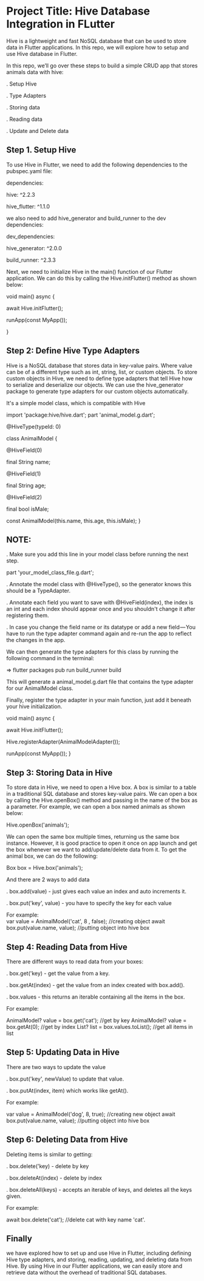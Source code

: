 
# Project Title: Hive Database Integration in FLutter

Hive is a lightweight and fast NoSQL database that can be used to store data in Flutter applications. In this repo, we will explore how to setup and use Hive database in Flutter.

In this repo, we’ll go over these steps to build a simple CRUD app that stores animals data with hive:

. Setup Hive

. Type Adapters

. Storing data

. Reading data

. Update and Delete data

## Step 1. Setup Hive

To use Hive in Flutter, we need to add the following dependencies to the pubspec.yaml file:

dependencies:

  hive: ^2.2.3

  hive_flutter: ^1.1.0

we also need to add hive_generator and build_runner to the dev dependencies:

dev_dependencies:

  hive_generator: ^2.0.0

  build_runner: ^2.3.3

Next, we need to initialize Hive in the main() function of our Flutter application. We can do this by calling the Hive.initFlutter() method as shown below:

void main() async {

  await Hive.initFlutter();

  runApp(const MyApp());

}

## Step 2: Define Hive Type Adapters

Hive is a NoSQL database that stores data in key-value pairs. Where value can be of a different type such as int, string, list, or custom objects. To store custom objects in Hive, we need to define type adapters that tell Hive how to serialize and deserialize our objects. We can use the hive_generator package to generate type adapters for our custom objects automatically.

It's a simple model class, which is compatible with Hive 

import 'package:hive/hive.dart';
part 'animal_model.g.dart';

@HiveType(typeId: 0)

class AnimalModel {

  @HiveField(0)

  final String name;

  @HiveField(1)

  final String age;

  @HiveField(2)

  final bool isMale;

  const AnimalModel(this.name, this.age, this.isMale);
}

## NOTE:

. Make sure you add this line in your model class before running the next step.

part 'your_model_class_file.g.dart';

. Annotate the model class with @HiveType(), so the generator knows this should be a TypeAdapter.

. Annotate each field you want to save with @HiveField(index), the index is an int and each index should appear once and you shouldn't change it after registering them.

. In case you change the field name or its datatype or add a new field — You have to run the type adapter command again and re-run the app to reflect the changes in the app.

We can then generate the type adapters for this class by running the following command in the terminal:

=> flutter packages pub run build_runner build

This will generate a animal_model.g.dart file that contains the type adapter for our AnimalModel class.

Finally, register the type adapter in your main function, just add it beneath your hive initialization.

void main() async {

  await Hive.initFlutter();

  Hive.registerAdapter(AnimalModelAdapter());

  runApp(const MyApp());
}

## Step 3: Storing Data in Hive
To store data in Hive, we need to open a Hive box. A box is similar to a table in a traditional SQL database and stores key-value pairs. We can open a box by calling the Hive.openBox() method and passing in the name of the box as a parameter. For example, we can open a box named animals as shown below:

Hive.openBox<AnimalModel>('animals');

We can open the same box multiple times, returning us the same box instance. However, it is good practice to open it once on app launch and get the box whenever we want to add/update/delete data from it. To get the animal box, we can do the following:

Box<AnimalModel> box = Hive.box<AnimalModel>('animals');

And there are 2 ways to add data

. box.add(value) - just gives each value an index and auto increments it.

. box.put('key', value) - you have to specify the key for each value

For example:  
var value = AnimalModel('cat', 8 , false); //creating object
await box.put(value.name, value); //putting object into hive box

## Step 4: Reading Data from Hive
There are different ways to read data from your boxes:

. box.get('key) - get the value from a key.

. box.getAt(index) - get the value from an index created with box.add().

. box.values - this returns an iterable containing all the items in the box.

For example:

AnimalModel? value = box.get('cat'); //get by key
AnimalModel? value = box.getAt(0); //get by index
List<AnimalModel>? list = box.values.toList(); //get all items in list

## Step 5: Updating Data in Hive
There are two ways to update the value

. box.put('key', newValue) to update that value.

. box.putAt(index, item) which works like getAt().

For example:

var value = AnimalModel('dog', 8, true); //creating new object 
await box.put(value.name, value); //putting object into hive box

## Step 6: Deleting Data from Hive
Deleting items is similar to getting:

. box.delete('key) - delete by key

. box.deleteAt(index) - delete by index

. box.deleteAll(keys) - accepts an iterable of keys, and deletes all the keys given.

For example:

await box.delete('cat'); //delete cat with key name 'cat'.

## Finally
we have explored how to set up and use Hive in Flutter, including defining Hive type adapters, and storing, reading, updating, and deleting data from Hive. By using Hive in our Flutter applications, we can easily store and retrieve data without the overhead of traditional SQL databases.
